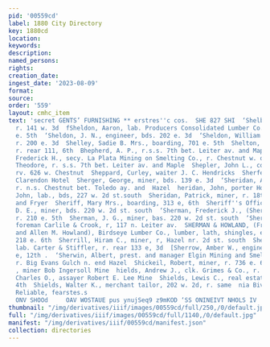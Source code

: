 ```yaml
---
pid: '00559cd'
label: 1880 City Directory
key: 1880cd
location: 
keywords: 
description: 
named_persons: 
rights: 
creation_date: 
ingest_date: '2023-08-09'
format: 
source: 
order: '559'
layout: cmhc_item
text: 'secret GENTS’ FURNISHING ** erstres''c cos.  SHE 827 SHI  ‘Shelby, G. W. Mrs.,
  r. 141 w. 3d  fSheldon, Aaron, lab. Producers Consolidated Lumber Co., bds.  224
  e. 5th  ‘Sheldon, J. N., engineer, bds. 202 e. 3d  ‘Sheldon, William L., carpenter,
  r. 200 e. 3d  Shelley, Sadie B. Mrs., boarding, 701 e. 5th  Shelton, George, lab.,
  r. rear 111, 6th  Bhepherd, A. P., r.s.s. 7th bet. Leiter av. and Maple  Shepherd,
  Frederick H., secy. La Plata Mining on Smelting Co., r. Chestnut w. of city limits  Shepherd,
  Theodore, r. s.s. 7th bet. Leiter av. and Maple  Shepler, John L., cook J. C. Howell,
  rv. 626 w. Chestnut  Sheppard, Curley, waiter J. C. Hendricks  Sherfey, J. T., cigars,
  Clarendon Hotel  Sherger, George, miner, bds. 139 e. 3d  ‘Sheridan, Albert D., miner,
  r. n.s. Chestnut bet. Toledo ay. and  Hazel  heridan, John, porter Hotel Windsor  Sheridan,
  John, lab., bds, 227 w. 2d st.south  Sheridan, Patrick, miner, r. 18th bet. Ash
  and Fryer  Sheriff, Mary Mrs., boarding, 313 e, 6th  Sheriff''s Office, 205 w. Chestnut  ‘Sherman,
  D. E., miner, bds. 220 w. 2d st. south  ‘Sherman, Frederick J., (Sherman & Howland),
  r. 210 e. 5th  Sherman, J. G., miner, bas. 220 w. 2d st. south  ‘Sherman, M. O.,
  foreman Carlile & Crook, r, 117 n. Leiter av.  SHERMAN & HOWLAND, (Fred. J. Sherman
  and Allen M. Howland), Birdseye Lumber Co., lumber, lath, shingles, é&c.,  210 to
  218 e. 6th  Sherrill, Hiram C., miner, r, Hazel nr. 2d st. south  Sherrill, William,
  lab. Carter & Stiffler, r. rear 133 e, 3d  [Sherrow, Amber W., engineer, r. 212
  e, 12th .  ‘Sherwin, Albert, prest. and manager Elgin Mining and Smelt- ing Co.,
  r. Big Evans Gulch n. end Hazel  Shickeil, Robert, miner, r. 736 e. 6th  Shidler,
  , miner Bob Ingersoll Mine  hields, Andrew J., clk. Grimes & Co., r. 833 w. Chestnut  Shields,
  Charles O., assayer Robert E. Lee Mine  Shields, Lewis C., real estate, r. 400 w.
  4th  Shields, Walter K., merchant tailor, 202 w. 2d, r. same  nia Bivcwe The Old
  Reliable, fearstes.s                                                                                    ‘AUMNOILVLS
  ONV SHOOd     OAV WOSTAUE pus ynujSeq9 z9mKOD ‘SS ONINEIVT NHOLS IV    '
thumbnail: "/img/derivatives/iiif/images/00559cd/full/250,/0/default.jpg"
full: "/img/derivatives/iiif/images/00559cd/full/1140,/0/default.jpg"
manifest: "/img/derivatives/iiif/00559cd/manifest.json"
collection: directories
---
```

